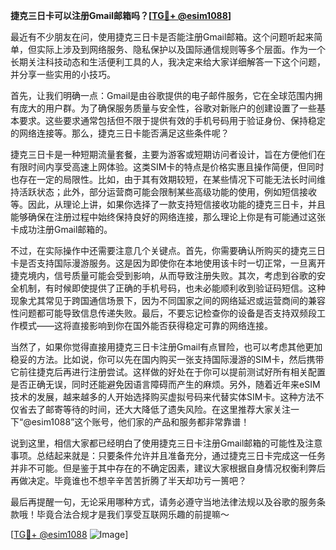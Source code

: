 **捷克三日卡可以注册Gmail邮箱吗？[[TG💪+ @esim1088](https://t.me/s/esim1088)]**

最近有不少朋友在问，使用捷克三日卡是否能注册Gmail邮箱。这个问题听起来简单，但实际上涉及到网络服务、隐私保护以及国际通信规则等多个层面。作为一个长期关注科技动态和生活便利工具的人，我决定来给大家详细解答一下这个问题，并分享一些实用的小技巧。

首先，让我们明确一点：Gmail是由谷歌提供的电子邮件服务，它在全球范围内拥有庞大的用户群。为了确保服务质量与安全性，谷歌对新账户的创建设置了一些基本要求。这些要求通常包括但不限于提供有效的手机号码用于验证身份、保持稳定的网络连接等。那么，捷克三日卡能否满足这些条件呢？

捷克三日卡是一种短期流量套餐，主要为游客或短期访问者设计，旨在方便他们在有限时间内享受高速上网体验。这类SIM卡的特点是价格实惠且操作简便，但同时也存在一定的局限性。比如，由于其有效期较短，在某些情况下可能无法长时间维持活跃状态；此外，部分运营商可能会限制某些高级功能的使用，例如短信接收等。因此，从理论上讲，如果你选择了一款支持短信接收功能的捷克三日卡，并且能够确保在注册过程中始终保持良好的网络连接，那么理论上你是有可能通过这张卡成功注册Gmail邮箱的。

不过，在实际操作中还需要注意几个关键点。首先，你需要确认所购买的捷克三日卡是否支持国际漫游服务。这是因为即使你在本地使用该卡时一切正常，一旦离开捷克境内，信号质量可能会受到影响，从而导致注册失败。其次，考虑到谷歌的安全机制，有时候即使提供了正确的手机号码，也未必能顺利收到验证码短信。这种现象尤其常见于跨国通信场景下，因为不同国家之间的网络延迟或运营商间的兼容性问题都可能导致信息传递失败。最后，不要忘记检查你的设备是否支持双频段工作模式——这将直接影响到你在国外能否获得稳定可靠的网络连接。

当然了，如果你觉得直接用捷克三日卡注册Gmail有点冒险，也可以考虑其他更加稳妥的方法。比如说，你可以先在国内购买一张支持国际漫游的SIM卡，然后携带它前往捷克后再进行注册尝试。这样做的好处在于你可以提前测试好所有相关配置是否正确无误，同时还能避免因语言障碍而产生的麻烦。另外，随着近年来eSIM技术的发展，越来越多的人开始选择购买虚拟号码来代替实体SIM卡。这种方法不仅省去了邮寄等待的时间，还大大降低了遗失风险。在这里推荐大家关注一下“@esim1088”这个账号，他们家的产品和服务都非常靠谱！

说到这里，相信大家都已经明白了使用捷克三日卡注册Gmail邮箱的可能性及注意事项。总结起来就是：只要条件允许并且准备充分，通过捷克三日卡完成这一任务并非不可能。但是鉴于其中存在的不确定因素，建议大家根据自身情况权衡利弊后再做决定。毕竟谁也不想辛辛苦苦折腾了半天却功亏一篑吧？

最后再提醒一句，无论采用哪种方式，请务必遵守当地法律法规以及谷歌的服务条款哦！毕竟合法合规才是我们享受互联网乐趣的前提嘛～

[[TG💪+ @esim1088](https://t.me/s/esim1088) ![Image](https://i.postimg.cc/4NQfJmqS/Snipaste-2025-05-13-00-14-12.png)]